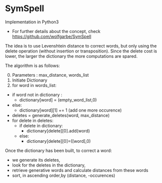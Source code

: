 # SymSpell
Implementation in Python3

* For further details about the concept, check https://github.com/wolfgarbe/SymSpell

The idea is to use Levenshtein distance to correct words, but only using the delete operation (without insertion or transposition).
Since the delete cost is lower, the larger the dictionary the more computations are spared.

The algorithm is as follows:

0. Parameters : max_distance, words_list
1. Initiate Dictionary
2. for word in words_list:
  - if word not in dictionary :
    - dictionary[word] = (empty_word_list,0)
  - else:
    - dictionary[word][1] += 1  (add one more occurence)
 - deletes = generate_deletes(word, max_distance)
 - for delete in deletes:
   - if delete in dictionary:
     - dictionary[delete][0].add(word)
   - else:
     - dictionary[delete][0]=([word],0)


Once the dictionary has been built, to correct a word:
- we generate its deletes,
- look for the deletes in the dictionary,
- retrieve generative words and calculate distances from these words
- sort, in ascending order,by (distance, -occurences)
